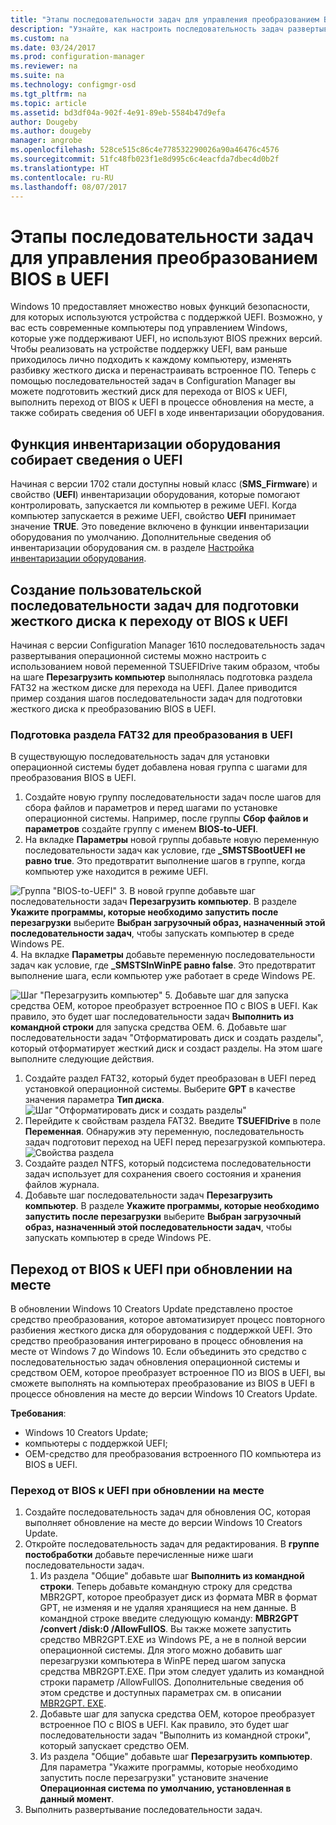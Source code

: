 ```yaml
---
title: "Этапы последовательности задач для управления преобразованием BIOS в UEFI | Configuration Manager"
description: "Узнайте, как настроить последовательность задач развертывания операционной системы для подготовки раздела FAT32 к переходу на UEFI."
ms.custom: na
ms.date: 03/24/2017
ms.prod: configuration-manager
ms.reviewer: na
ms.suite: na
ms.technology: configmgr-osd
ms.tgt_pltfrm: na
ms.topic: article
ms.assetid: bd3df04a-902f-4e91-89eb-5584b47d9efa
author: Dougeby
ms.author: dougeby
manager: angrobe
ms.openlocfilehash: 528ce515c86c4e778532290026a90a46476c4576
ms.sourcegitcommit: 51fc48fb023f1e8d995c6c4eacfda7dbec4d0b2f
ms.translationtype: HT
ms.contentlocale: ru-RU
ms.lasthandoff: 08/07/2017
---
```

# <a name="task-sequence-steps-to-manage-bios-to-uefi-conversion"></a>Этапы последовательности задач для управления преобразованием BIOS в UEFI
Windows 10 предоставляет множество новых функций безопасности, для которых используются устройства с поддержкой UEFI. Возможно, у вас есть современные компьютеры под управлением Windows, которые уже поддерживают UEFI, но используют BIOS прежних версий. Чтобы реализовать на устройстве поддержку UEFI, вам раньше приходилось лично подходить к каждому компьютеру, изменять разбивку жесткого диска и перенастраивать встроенное ПО. Теперь с помощью последовательностей задач в Configuration Manager вы можете подготовить жесткий диск для перехода от BIOS к UEFI, выполнить переход от BIOS к UEFI в процессе обновления на месте, а также собирать сведения об UEFI в ходе инвентаризации оборудования.

## <a name="hardware-inventory-collects-uefi-information"></a>Функция инвентаризации оборудования собирает сведения о UEFI
Начиная с версии 1702 стали доступны новый класс (**SMS_Firmware**) и свойство (**UEFI**) инвентаризации оборудования, которые помогают контролировать, запускается ли компьютер в режиме UEFI. Когда компьютер запускается в режиме UEFI, свойство **UEFI** принимает значение **TRUE**. Это поведение включено в функции инвентаризации оборудования по умолчанию. Дополнительные сведения об инвентаризации оборудования см. в разделе [Настройка инвентаризации оборудования](/sccm/core/clients/manage/inventory/configure-hardware-inventory).

## <a name="create-a-custom-task-sequence-to-prepare-the-hard-drive-for-bios-to-uefi-conversion"></a>Создание пользовательской последовательности задач для подготовки жесткого диска к переходу от BIOS к UEFI
Начиная с версии Configuration Manager 1610 последовательность задач развертывания операционной системы можно настроить с использованием новой переменной TSUEFIDrive таким образом, чтобы на шаге **Перезагрузить компьютер** выполнялась подготовка раздела FAT32 на жестком диске для перехода на UEFI. Далее приводится пример создания шагов последовательности задач для подготовки жесткого диска к преобразованию BIOS в UEFI.

### <a name="to-prepare-the-fat32-partition-for-the-conversion-to-uefi"></a>Подготовка раздела FAT32 для преобразования в UEFI
В существующую последовательность задач для установки операционной системы будет добавлена новая группа с шагами для преобразования BIOS в UEFI.

1. Создайте новую группу последовательности задач после шагов для сбора файлов и параметров и перед шагами по установке операционной системы. Например, после группы **Сбор файлов и параметров** создайте группу с именем **BIOS-to-UEFI**.
2. На вкладке **Параметры** новой группы добавьте новую переменную последовательности задач как условие, где **_SMSTSBootUEFI** **не равно** **true**. Это предотвратит выполнение шагов в группе, когда компьютер уже находится в режиме UEFI.

  ![Группа "BIOS-to-UEFI"](../../core/get-started/media/BIOS-to-UEFI-group.png)
3. В новой группе добавьте шаг последовательности задач **Перезагрузить компьютер**. В разделе **Укажите программы, которые необходимо запустить после перезагрузки** выберите **Выбран загрузочный образ, назначенный этой последовательности задач**, чтобы запускать компьютер в среде Windows PE.  
4. На вкладке **Параметры** добавьте переменную последовательности задач как условие, где **_SMSTSInWinPE равно false**. Это предотвратит выполнение шага, если компьютер уже работает в среде Windows PE.

  ![Шаг "Перезагрузить компьютер"](../../core/get-started/media/restart-in-windows-pe.png)
5. Добавьте шаг для запуска средства OEM, которое преобразует встроенное ПО с BIOS в UEFI. Как правило, это будет шаг последовательности задач **Выполнить из командной строки** для запуска средства OEM.
6. Добавьте шаг последовательности задач "Отформатировать диск и создать разделы", который отформатирует жесткий диск и создаст разделы. На этом шаге выполните следующие действия.
  1. Создайте раздел FAT32, который будет преобразован в UEFI перед установкой операционной системы. Выберите **GPT** в качестве значения параметра **Тип диска**.
    ![Шаг "Отформатировать диск и создать разделы"](../media/format-and-partition-disk.png)
  2. Перейдите к свойствам раздела FAT32. Введите **TSUEFIDrive** в поле **Переменная**. Обнаружив эту переменную, последовательность задач подготовит переход на UEFI перед перезагрузкой компьютера.
    ![Свойства раздела](../../core/get-started/media/partition-properties.png)
  3. Создайте раздел NTFS, который подсистема последовательности задач использует для сохранения своего состояния и хранения файлов журнала.
7. Добавьте шаг последовательности задач **Перезагрузить компьютер**. В разделе **Укажите программы, которые необходимо запустить после перезагрузки** выберите **Выбран загрузочный образ, назначенный этой последовательности задач**, чтобы запускать компьютер в среде Windows PE.  

## <a name="convert-from-bios-to-uefi-during-an-in-place-upgrade"></a>Переход от BIOS к UEFI при обновлении на месте
В обновлении Windows 10 Creators Update представлено простое средство преобразования, которое автоматизирует процесс повторного разбиения жесткого диска для оборудования с поддержкой UEFI. Это средство преобразования интегрировано в процесс обновления на месте от Windows 7 до Windows 10. Если объединить это средство с последовательностью задач обновления операционной системы и средством OEM, которое преобразует встроенное ПО из BIOS в UEFI, вы сможете выполнять на компьютерах преобразование из BIOS в UEFI в процессе обновления на месте до версии Windows 10 Creators Update.

**Требования**:
- Windows 10 Creators Update;
- компьютеры с поддержкой UEFI;
- OEM-средство для преобразования встроенного ПО компьютера из BIOS в UEFI.

### <a name="to-convert-from-bios-to-uefi-during-an-in-place-upgrade"></a>Переход от BIOS к UEFI при обновлении на месте
1. Создайте последовательность задач для обновления ОС, которая выполняет обновление на месте до версии Windows 10 Creators Update.
2. Откройте последовательность задач для редактирования. В **группе постобработки** добавьте перечисленные ниже шаги последовательности задач.
   1. Из раздела "Общие" добавьте шаг **Выполнить из командной строки**. Теперь добавьте командную строку для средства MBR2GPT, которое преобразует диск из формата MBR в формат GPT, не изменяя и не удаляя хранящиеся на нем данные. В командной строке введите следующую команду: **MBR2GPT /convert /disk:0 /AllowFullOS**. Вы также можете запустить средство MBR2GPT.EXE из Windows PE, а не в полной версии операционной системы. Для этого можно добавить шаг перезагрузки компьютера в WinPE перед шагом запуска средства MBR2GPT.EXE. При этом следует удалить из командной строки параметр /AllowFullOS. Дополнительные сведения об этом средстве и доступных параметрах см. в описании [MBR2GPT. EXE](https://technet.microsoft.com/itpro/windows/deploy/mbr-to-gpt).
   2. Добавьте шаг для запуска средства OEM, которое преобразует встроенное ПО с BIOS в UEFI. Как правило, это будет шаг последовательности задач "Выполнить из командной строки", который запускает средство OEM.
   3. Из раздела "Общие" добавьте шаг **Перезагрузить компьютер**. Для параметра "Укажите программы, которые необходимо запустить после перезагрузки" установите значение **Операционная система по умолчанию, установленная в данный момент**.
3. Выполнить развертывание последовательности задач.

